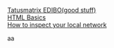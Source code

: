 [Tatusmatrix EDIBO(good stuff)](https://github.com/tatusmatrix/EDIBO/tree/master/Day9_Day10) 		
[HTML Basics](https://www.w3schools.com/html/default.asp)		
[How to inspect your local network](https://medium.com/swlh/how-to-inspect-your-local-network-4187d7ae3b10)	

aa
